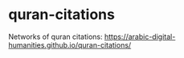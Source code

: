 # quran-citations
Networks of quran citations: https://arabic-digital-humanities.github.io/quran-citations/

